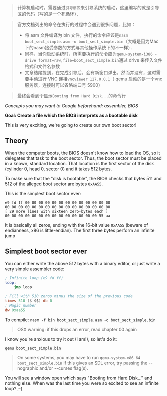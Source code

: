 >计算机启动时，需要通过`引导扇区`来引导系统的启动，这里编写的就是引导区的代码（写的是一个死循环）．

> 官方文档列出的命令在执行的过程中会遇到很多问题，比如：
>- 将 asm 文件编译为 bin 文件，执行的命令应该是`nasm boot_sect_simple.asm -o boot_sect_simple.bin`（大概是因为Mac下的nasm接受参数的方式与其他操作系统下的不一样）．
>- 同样，当你启动系统时，所需要执行的命令应为`qemu-system-i386 -drive format=raw,file=boot_sect_simple.bin`通过 drive 来传入文件格式和文件名参数
>- 文章结尾提到，在完成引导后，会有新窗口弹出，然而并没有，这时需要手动进行 VNC 连接`vncviewer 127.0.0.1`（ qemu 启动的是一个vnc服务器，连接时可以省略端口号 5900）

> 最终会看到个显示`Booting from Hard Disk...`的命令行

*Concepts you may want to Google beforehand: assembler, BIOS*

**Goal: Create a file which the BIOS interprets as a bootable disk**

This is very exciting, we're going to create our own boot sector!

Theory
------

When the computer boots, the BIOS doesn't know how to load the OS, so it
delegates that task to the boot sector. Thus, the boot sector must be
placed in a known, standard location. That location is the first sector
of the disk (cylinder 0, head 0, sector 0) and it takes 512 bytes.

To make sure that the "disk is bootable", the BIOS checks that bytes
511 and 512 of the alleged boot sector are bytes `0xAA55`.

This is the simplest boot sector ever:

```
e9 fd ff 00 00 00 00 00 00 00 00 00 00 00 00 00
00 00 00 00 00 00 00 00 00 00 00 00 00 00 00 00
[ 29 more lines with sixteen zero-bytes each ]
00 00 00 00 00 00 00 00 00 00 00 00 00 00 55 aa
```

It is basically all zeros, ending with the 16-bit value
`0xAA55` (beware of endianness, x86 is little-endian).
The first three bytes perform an infinite jump

Simplest boot sector ever
-------------------------

You can either write the above 512 bytes
with a binary editor, or just write a very
simple assembler code:

```nasm
; Infinite loop (e9 fd ff)
loop:
    jmp loop

; Fill with 510 zeros minus the size of the previous code
times 510-($-$$) db 0
; Magic number
dw 0xaa55
```

To compile:
`nasm -f bin boot_sect_simple.asm -o boot_sect_simple.bin`

> OSX warning: if this drops an error, read chapter 00 again

I know you're anxious to try it out (I am!), so let's do it:

`qemu boot_sect_simple.bin`

> On some systems, you may have to run `qemu-system-x86_64 boot_sect_simple.bin` If this gives an SDL error, try passing the --nographic and/or --curses flag(s).

You will see a window open which says "Booting from Hard Disk..." and
nothing else. When was the last time you were so excited to see an infinite
loop? ;-)
